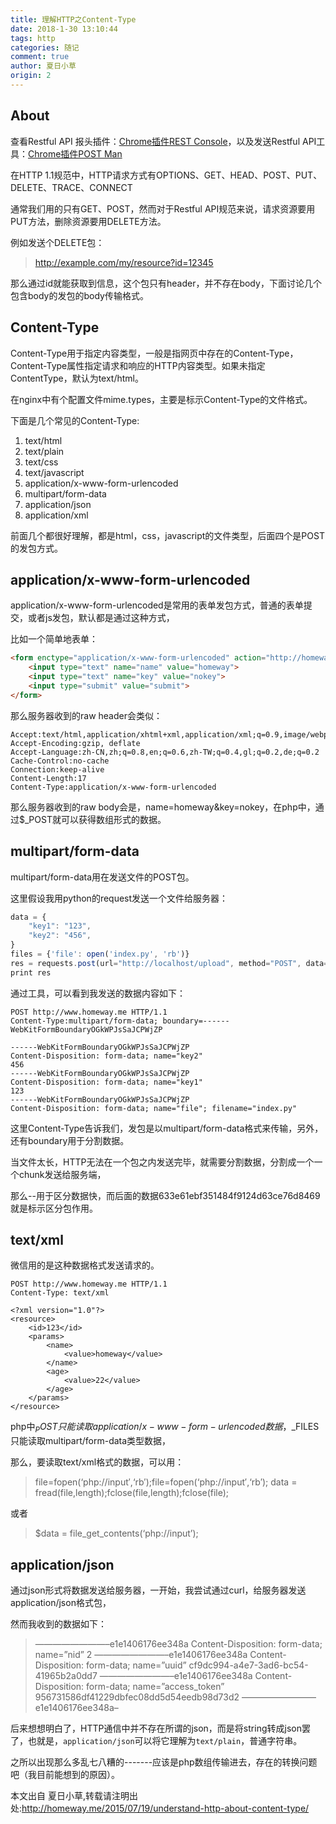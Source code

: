 ```yaml
---
title: 理解HTTP之Content-Type
date: 2018-1-30 13:10:44
tags: http
categories: 随记
comment: true
author: 夏日小草
origin: 2
---
```


## About
查看Restful API 报头插件：[Chrome插件REST Console](https://chrome.google.com/webstore/detail/rest-console/cokgbflfommojglbmbpenpphppikmonn/related?utm_source=chrome-ntp-icon)，以及发送Restful API工具：[Chrome插件POST Man](https://chrome.google.com/webstore/detail/postman/fhbjgbiflinjbdggehcddcbncdddomop?utm_source=chrome-ntp-icon)

在HTTP 1.1规范中，HTTP请求方式有OPTIONS、GET、HEAD、POST、PUT、DELETE、TRACE、CONNECT

通常我们用的只有GET、POST，然而对于Restful API规范来说，请求资源要用PUT方法，删除资源要用DELETE方法。

例如发送个DELETE包：
> http://example.com/my/resource?id=12345

那么通过id就能获取到信息，这个包只有header，并不存在body，下面讨论几个包含body的发包的body传输格式。

## Content-Type
Content-Type用于指定内容类型，一般是指网页中存在的Content-Type，Content-Type属性指定请求和响应的HTTP内容类型。如果未指定 ContentType，默认为text/html。

在nginx中有个配置文件mime.types，主要是标示Content-Type的文件格式。

下面是几个常见的Content-Type:
1. text/html
2. text/plain
3. text/css
4. text/javascript
5. application/x-www-form-urlencoded
6. multipart/form-data
7. application/json
8. application/xml

前面几个都很好理解，都是html，css，javascript的文件类型，后面四个是POST的发包方式。
## application/x-www-form-urlencoded
application/x-www-form-urlencoded是常用的表单发包方式，普通的表单提交，或者js发包，默认都是通过这种方式，

比如一个简单地表单：
```html
<form enctype="application/x-www-form-urlencoded" action="http://homeway.me/post.php" method="POST">
    <input type="text" name="name" value="homeway">
    <input type="text" name="key" value="nokey">
    <input type="submit" value="submit">
</form>
```
那么服务器收到的raw header会类似：
```
Accept:text/html,application/xhtml+xml,application/xml;q=0.9,image/webp,*/*;q=0.8
Accept-Encoding:gzip, deflate
Accept-Language:zh-CN,zh;q=0.8,en;q=0.6,zh-TW;q=0.4,gl;q=0.2,de;q=0.2
Cache-Control:no-cache
Connection:keep-alive
Content-Length:17
Content-Type:application/x-www-form-urlencoded
```
那么服务器收到的raw body会是，name=homeway&key=nokey，在php中，通过$_POST就可以获得数组形式的数据。

## multipart/form-data
multipart/form-data用在发送文件的POST包。

这里假设我用python的request发送一个文件给服务器：

```javascript
data = {
    "key1": "123",
    "key2": "456",
}
files = {'file': open('index.py', 'rb')}
res = requests.post(url="http://localhost/upload", method="POST", data=data, files=files)
print res
```
通过工具，可以看到我发送的数据内容如下：
```
POST http://www.homeway.me HTTP/1.1
Content-Type:multipart/form-data; boundary=------WebKitFormBoundaryOGkWPJsSaJCPWjZP

------WebKitFormBoundaryOGkWPJsSaJCPWjZP
Content-Disposition: form-data; name="key2"
456
------WebKitFormBoundaryOGkWPJsSaJCPWjZP
Content-Disposition: form-data; name="key1"
123
------WebKitFormBoundaryOGkWPJsSaJCPWjZP
Content-Disposition: form-data; name="file"; filename="index.py"
```
这里Content-Type告诉我们，发包是以multipart/form-data格式来传输，另外，还有boundary用于分割数据。

当文件太长，HTTP无法在一个包之内发送完毕，就需要分割数据，分割成一个一个chunk发送给服务端，

那么--用于区分数据快，而后面的数据633e61ebf351484f9124d63ce76d8469就是标示区分包作用。
## text/xml
微信用的是这种数据格式发送请求的。
```
POST http://www.homeway.me HTTP/1.1
Content-Type: text/xml

<?xml version="1.0"?>
<resource>
    <id>123</id>
    <params>
        <name>
            <value>homeway</value>
        </name>
        <age>
            <value>22</value>
        </age>
    </params>
</resource>
```
php中$_POST只能读取application/x-www-form-urlencoded数据，$_FILES只能读取multipart/form-data类型数据，

那么，要读取text/xml格式的数据，可以用：
> file=fopen(‘php://input′,‘rb′);file=fopen(‘php://input′,‘rb′); data = fread(file,length);fclose(file,length);fclose(file);

或者
> $data = file_get_contents(‘php://input’);

## application/json
通过json形式将数据发送给服务器，一开始，我尝试通过curl，给服务器发送application/json格式包，

然而我收到的数据如下：
> ————————–e1e1406176ee348a Content-Disposition: form-data; name=”nid” 2 ————————–e1e1406176ee348a Content-Disposition: form-data; name=”uuid” cf9dc994-a4e7-3ad6-bc54-41965b2a0dd7 ————————–e1e1406176ee348a Content-Disposition: form-data; name=”access_token” 956731586df41229dbfec08dd5d54eedb98d73d2 ————————–e1e1406176ee348a–

后来想想明白了，HTTP通信中并不存在所谓的json，而是将string转成json罢了，也就是，`application/json`可以将它理解为`text/plain`，普通字符串。

之所以出现那么多乱七八糟的-------应该是php数组传输进去，存在的转换问题吧（我目前能想到的原因）。

本文出自 夏日小草,转载请注明出处:http://homeway.me/2015/07/19/understand-http-about-content-type/
